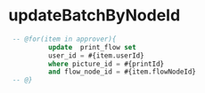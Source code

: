 updateBatchByNodeId
===
```sql
 -- @for(item in approver){
          update  print_flow set 
          user_id = #{item.userId}
          where picture_id = #{printId}
          and flow_node_id = #{item.flowNodeId}
 -- @}
```


